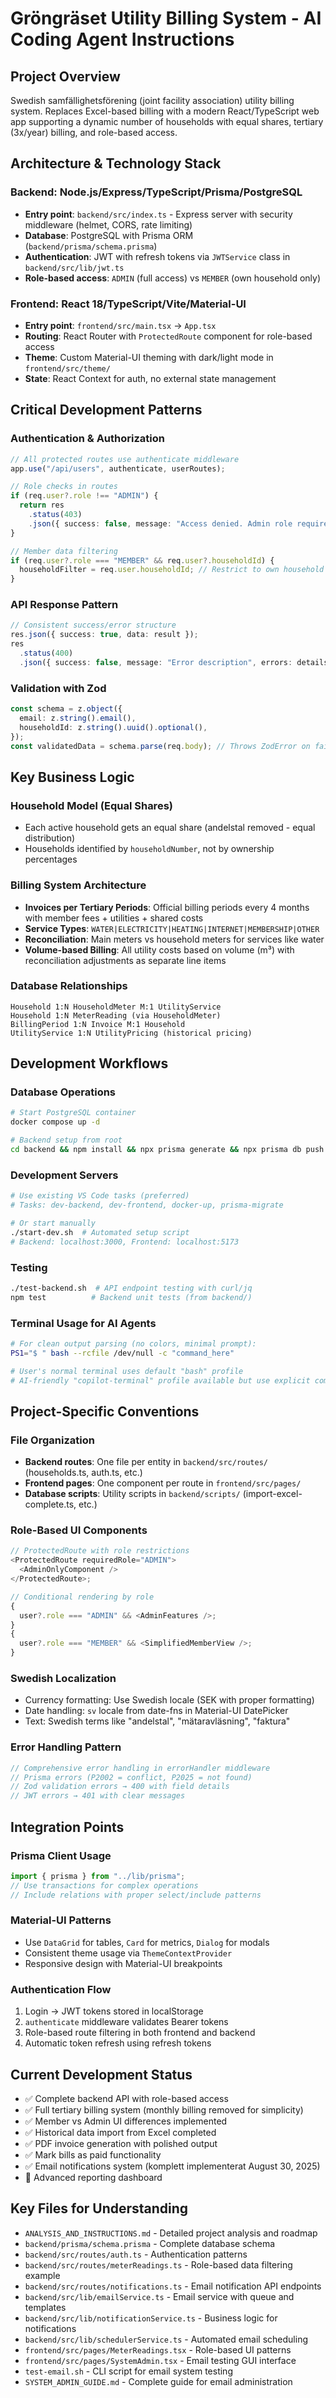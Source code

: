 # Gröngräset Utility Billing System - AI Coding Agent Instructions

## Project Overview

Swedish samfällighetsförening (joint facility association) utility billing system. Replaces Excel-based billing with a modern React/TypeScript web app supporting a dynamic number of households with equal shares, tertiary (3x/year) billing, and role-based access.

## Architecture & Technology Stack

### Backend: Node.js/Express/TypeScript/Prisma/PostgreSQL

- **Entry point**: `backend/src/index.ts` - Express server with security middleware (helmet, CORS, rate limiting)
- **Database**: PostgreSQL with Prisma ORM (`backend/prisma/schema.prisma`)
- **Authentication**: JWT with refresh tokens via `JWTService` class in `backend/src/lib/jwt.ts`
- **Role-based access**: `ADMIN` (full access) vs `MEMBER` (own household only)

### Frontend: React 18/TypeScript/Vite/Material-UI

- **Entry point**: `frontend/src/main.tsx` → `App.tsx`
- **Routing**: React Router with `ProtectedRoute` component for role-based access
- **Theme**: Custom Material-UI theming with dark/light mode in `frontend/src/theme/`
- **State**: React Context for auth, no external state management

## Critical Development Patterns

### Authentication & Authorization

```typescript
// All protected routes use authenticate middleware
app.use("/api/users", authenticate, userRoutes);

// Role checks in routes
if (req.user?.role !== "ADMIN") {
  return res
    .status(403)
    .json({ success: false, message: "Access denied. Admin role required." });
}

// Member data filtering
if (req.user?.role === "MEMBER" && req.user?.householdId) {
  householdFilter = req.user.householdId; // Restrict to own household
}
```

### API Response Pattern

```typescript
// Consistent success/error structure
res.json({ success: true, data: result });
res
  .status(400)
  .json({ success: false, message: "Error description", errors: details });
```

### Validation with Zod

```typescript
const schema = z.object({
  email: z.string().email(),
  householdId: z.string().uuid().optional(),
});
const validatedData = schema.parse(req.body); // Throws ZodError on failure
```

## Key Business Logic

### Household Model (Equal Shares)

- Each active household gets an equal share (andelstal removed - equal distribution)
- Households identified by `householdNumber`, not by ownership percentages

### Billing System Architecture

- **Invoices per Tertiary Periods**: Official billing periods every 4 months with member fees + utilities + shared costs
- **Service Types**: `WATER|ELECTRICITY|HEATING|INTERNET|MEMBERSHIP|OTHER`
- **Reconciliation**: Main meters vs household meters for services like water
- **Volume-based Billing**: All utility costs based on volume (m³) with reconciliation adjustments as separate line items

### Database Relationships

```
Household 1:N HouseholdMeter M:1 UtilityService
Household 1:N MeterReading (via HouseholdMeter)
BillingPeriod 1:N Invoice M:1 Household
UtilityService 1:N UtilityPricing (historical pricing)
```

## Development Workflows

### Database Operations

```bash
# Start PostgreSQL container
docker compose up -d

# Backend setup from root
cd backend && npm install && npx prisma generate && npx prisma db push
```

### Development Servers

```bash
# Use existing VS Code tasks (preferred)
# Tasks: dev-backend, dev-frontend, docker-up, prisma-migrate

# Or start manually
./start-dev.sh  # Automated setup script
# Backend: localhost:3000, Frontend: localhost:5173
```

### Testing

```bash
./test-backend.sh  # API endpoint testing with curl/jq
npm test          # Backend unit tests (from backend/)
```

### Terminal Usage for AI Agents

```bash
# For clean output parsing (no colors, minimal prompt):
PS1="$ " bash --rcfile /dev/null -c "command_here"

# User's normal terminal uses default "bash" profile
# AI-friendly "copilot-terminal" profile available but use explicit commands for reliability
```

## Project-Specific Conventions

### File Organization

- **Backend routes**: One file per entity in `backend/src/routes/` (households.ts, auth.ts, etc.)
- **Frontend pages**: One component per route in `frontend/src/pages/`
- **Database scripts**: Utility scripts in `backend/scripts/` (import-excel-complete.ts, etc.)

### Role-Based UI Components

```typescript
// ProtectedRoute with role restrictions
<ProtectedRoute requiredRole="ADMIN">
  <AdminOnlyComponent />
</ProtectedRoute>;

// Conditional rendering by role
{
  user?.role === "ADMIN" && <AdminFeatures />;
}
{
  user?.role === "MEMBER" && <SimplifiedMemberView />;
}
```

### Swedish Localization

- Currency formatting: Use Swedish locale (SEK with proper formatting)
- Date handling: `sv` locale from date-fns in Material-UI DatePicker
- Text: Swedish terms like "andelstal", "mätaravläsning", "faktura"

### Error Handling Pattern

```typescript
// Comprehensive error handling in errorHandler middleware
// Prisma errors (P2002 = conflict, P2025 = not found)
// Zod validation errors → 400 with field details
// JWT errors → 401 with clear messages
```

## Integration Points

### Prisma Client Usage

```typescript
import { prisma } from "../lib/prisma";
// Use transactions for complex operations
// Include relations with proper select/include patterns
```

### Material-UI Patterns

- Use `DataGrid` for tables, `Card` for metrics, `Dialog` for modals
- Consistent theme usage via `ThemeContextProvider`
- Responsive design with Material-UI breakpoints

### Authentication Flow

1. Login → JWT tokens stored in localStorage
2. `authenticate` middleware validates Bearer tokens
3. Role-based route filtering in both frontend and backend
4. Automatic token refresh using refresh tokens

## Current Development Status

- ✅ Complete backend API with role-based access
- ✅ Full tertiary billing system (monthly billing removed for simplicity)
- ✅ Member vs Admin UI differences implemented
- ✅ Historical data import from Excel completed
- ✅ PDF invoice generation with polished output
- ✅ Mark bills as paid functionality
- ✅ Email notifications system (komplett implementerat August 30, 2025)
- 🔲 Advanced reporting dashboard

## Key Files for Understanding

- `ANALYSIS_AND_INSTRUCTIONS.md` - Detailed project analysis and roadmap
- `backend/prisma/schema.prisma` - Complete database schema
- `backend/src/routes/auth.ts` - Authentication patterns
- `backend/src/routes/meterReadings.ts` - Role-based data filtering example
- `backend/src/routes/notifications.ts` - Email notification API endpoints
- `backend/src/lib/emailService.ts` - Email service with queue and templates
- `backend/src/lib/notificationService.ts` - Business logic for notifications
- `backend/src/lib/schedulerService.ts` - Automated email scheduling
- `frontend/src/pages/MeterReadings.tsx` - Role-based UI patterns
- `frontend/src/pages/SystemAdmin.tsx` - Email testing GUI interface
- `test-email.sh` - CLI script for email system testing
- `SYSTEM_ADMIN_GUIDE.md` - Complete guide for email administration
